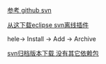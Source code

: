 [参考 github svn](https://github.com/subclipse/subclipse/wiki)

[从这下载eclipse svn离线插件](https://dl.bintray.com/subclipse/releases/subclipse/)

hele-> Install -> Add ->  Archive

[svn归档版本下载 没有其它依赖包](https://dl.bintray.com/subclipse/archive/release/zipped/)